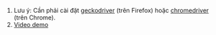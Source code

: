 1. Lưu ý: Cần phải cài đặt [geckodriver](https://github.com/mozilla/geckodriver/releases/) (trên Firefox) hoặc [chromedriver](http://chromedriver.storage.googleapis.com/index.html) (trên Chrome).
2. [Video demo](https://youtu.be/cRxpou4Iy3E)
